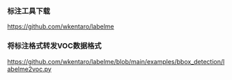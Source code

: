 ### 标注工具下载
https://github.com/wkentaro/labelme

### 将标注格式转发VOC数据格式
https://github.com/wkentaro/labelme/blob/main/examples/bbox_detection/labelme2voc.py
